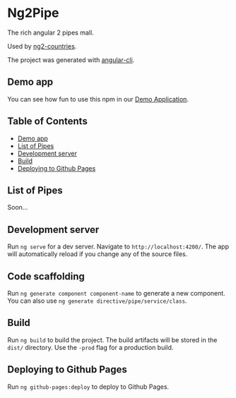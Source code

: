 # Ng2Pipe
The rich angular 2 pipes mall.

Used by [ng2-countries](https://github.com/dormd/ng2-countries).

The project was generated with [angular-cli](https://github.com/angular/angular-cli).

## Demo app
You can see how fun to use this npm in our [Demo Application](https://dormd.github.io/ng2-pipe). 

## Table of Contents
* [Demo app](#demo-app)
* [List of Pipes](#list-of-pipes)
* [Development server](#development-server)
* [Build](#build)
* [Deploying to Github Pages](#deploying-to-github-pages)

## List of Pipes
Soon...

## Development server
Run `ng serve` for a dev server. Navigate to `http://localhost:4200/`. The app will automatically reload if you change any of the source files.

## Code scaffolding

Run `ng generate component component-name` to generate a new component. You can also use `ng generate directive/pipe/service/class`.

## Build

Run `ng build` to build the project. The build artifacts will be stored in the `dist/` directory. Use the `-prod` flag for a production build.

## Deploying to Github Pages

Run `ng github-pages:deploy` to deploy to Github Pages.

